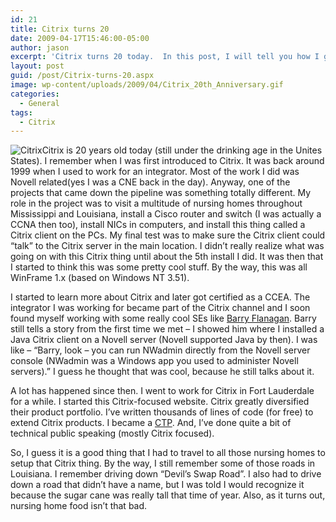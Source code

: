```yaml
---
id: 21
title: Citrix turns 20
date: 2009-04-17T15:46:00-05:00
author: jason
excerpt: 'Citrix turns 20 today.  In this post, I will tell you how I got introduced to Citrix several years ago.'
layout: post
guid: /post/Citrix-turns-20.aspx
image: wp-content/uploads/2009/04/Citrix_20th_Anniversary.gif
categories:
  - General
tags:
  - Citrix
---
```

<img style="float: left;" src="http://www.jasonconger.com/images/articleImages/Citrix_20th_Anniversary.gif" alt="Citrix" /> Citrix is 20 years old today (still under the drinking age in the Unites States). I remember when I was first introduced to Citrix. It was back around 1999 when I used to work for an integrator. Most of the work I did was Novell related(yes I was a CNE back in the day). Anyway, one of the projects that came down the pipeline was something totally different. My role in the project was to visit a multitude of nursing homes throughout Mississippi and Louisiana, install a Cisco router and switch (I was actually a CCNA then too), install NICs in computers, and install this thing called a Citrix client on the PCs. My final test was to make sure the Citrix client could “talk” to the Citrix server in the main location. I didn’t really realize what was going on with this Citrix thing until about the 5th install I did. It was then that I started to think this was some pretty cool stuff. By the way, this was all WinFrame 1.x (based on Windows NT 3.51).

I started to learn more about Citrix and later got certified as a CCEA. The integrator I was working for became part of the Citrix channel and I soon found myself working with some really cool SEs like <a href="http://community.citrix.com/blogs/citrite/barryf">Barry Flanagan</a>. Barry still tells a story from the first time we met – I showed him where I installed a Java Citrix client on a Novell server (Novell supported Java by then). I was like – “Barry, look – you can run NWadmin directly from the Novell server console (NWadmin was a Windows app you used to administer Novell servers).” I guess he thought that was cool, because he still talks about it.

A lot has happened since then. I went to work for Citrix in Fort Lauderdale for a while. I started this Citrix-focused website. Citrix greatly diversified their product portfolio. I’ve written thousands of lines of code (for free) to extend Citrix products. I became a <a href="http://community.citrix.com/display/cdn/Citrix+Technology+Professionals">CTP</a>. And, I’ve done quite a bit of technical public speaking (mostly Citrix focused).

So, I guess it is a good thing that I had to travel to all those nursing homes to setup that Citrix thing. By the way, I still remember some of those roads in Louisiana. I remember driving down “Devil’s Swap Road”. I also had to drive down a road that didn’t have a name, but I was told I would recognize it because the sugar cane was really tall that time of year. Also, as it turns out, nursing home food isn’t that bad.